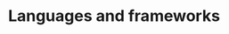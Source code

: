 ---
layout: category.njk
title: Languages and frameworks
slug: languages-and-frameworks
tags:
  - category
pagination:
  data: collections.languages-and-frameworks
  size: 10
  alias: articles
---